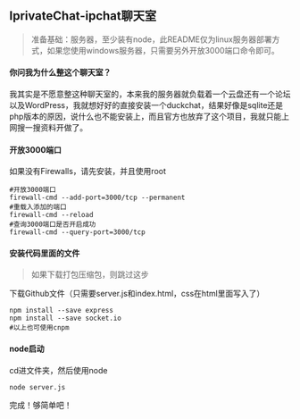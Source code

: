 ## IprivateChat-ipchat聊天室

> 准备基础：服务器，至少装有node，此README仅为linux服务器部署方式，如果您使用windows服务器，只需要另外开放3000端口命令即可。

#### 你问我为什么整这个聊天室？

我其实是不愿意整这种聊天室的，本来我的服务器就负载着一个云盘还有一个论坛以及WordPress，我就想好好的直接安装一个duckchat，结果好像是sqlite还是php版本的原因，说什么也不能安装上，而且官方也放弃了这个项目，我就只能上网搜一搜资料开做了。

#### 开放3000端口

如果没有Firewalls，请先安装，并且使用root

```
#开放3000端口
firewall-cmd --add-port=3000/tcp --permanent
#重载入添加的端口
firewall-cmd --reload
#查询3000端口是否开启成功
firewall-cmd --query-port=3000/tcp
```

#### 安装代码里面的文件

> 如果下载打包压缩包，则跳过这步

下载Github文件（只需要server.js和index.html，css在html里面写入了）

```
npm install --save express
npm install --save socket.io
#以上也可使用cnpm
```

#### node启动

cd进文件夹，然后使用node

```
node server.js
```

完成！够简单吧！
